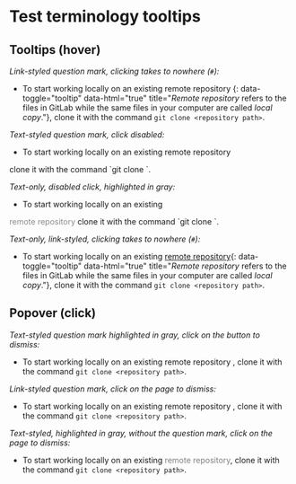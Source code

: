 # Test terminology tooltips

## Tooltips (hover)

_Link-styled question mark, clicking takes to nowhere (`#`):_

- To start working locally on an existing remote repository [<i class="fa fa-question-circle" aria-hidden="true"></i>](#){: data-toggle="tooltip" data-html="true" title="<em>Remote repository</em> refers to the files in GitLab while the same files in your computer are called <em>local copy</em>."}, clone it with the command `git clone <repository path>`.

_Text-styled question mark, click disabled:_

- To start working locally on an existing remote repository
<span data-toggle="tooltip" data-html="true" title="<em>Remote repository</em> refers to the files in GitLab. The same files in your computer are called <em>local copy</em>.">
<span style="pointer-events: none; opacity: .5;" type="button" disabled><i class="fa fa-question-circle" aria-hidden="true"></i></span>
</span>
clone it with the command `git clone <repository path>`.

_Text-only, disabled click, highlighted in gray:_

- To start working locally on an existing
<span data-toggle="tooltip" data-html="true" title="<em>Remote repository</em> refers to the files in GitLab. The same files in your computer are called <em>local copy</em>.">
<span style="pointer-events: none; opacity: .5;" type="button" disabled> remote repository </span>
</span>
clone it with the command `git clone <repository path>`.

_Text-only, link-styled, clicking takes to nowhere (`#`):_

- To start working locally on an existing [remote repository](){: data-toggle="tooltip" data-html="true" title="<em>Remote repository</em> refers to the files in GitLab while the same files in your computer are called <em>local copy</em>."}, clone it with the command `git clone <repository path>`.

## Popover (click)

_Text-styled question mark highlighted in gray, click on the button to dismiss:_

- To start working locally on an existing remote repository <a style="color: gray;" type="button" data-container="body" data-toggle="popover" data-placement="top" data-html="true" data-content="Your files in GitLab. In your computer, they're called <em>local repository</em>."><i class="fa fa-question-circle" aria-hidden="true"></i></a>, clone it with the command `git clone <repository path>`.

_Link-styled question mark, click on the page to dismiss:_

- To start working locally on an existing remote repository <a tabindex="0" type="button" data-container="body" data-toggle="popover" data-placement="top" data-trigger="focus" data-html="true" data-content="Your files in GitLab. In your computer, they're called <em>local repository</em>."><i class="fa fa-question-circle" aria-hidden="true"></i></a>, clone it with the command `git clone <repository path>`.

_Text-styled, highlighted in gray, without the question mark, click on the page to dismiss:_

- To start working locally on an existing <a style="color: gray;" tabindex="0" type="button" data-container="body" data-toggle="popover" data-placement="top" data-trigger="focus" data-html="true" data-content="Your files in GitLab. In your computer, they're called <em>local repository</em>.">remote repository</a>, clone it with the command `git clone <repository path>`.
